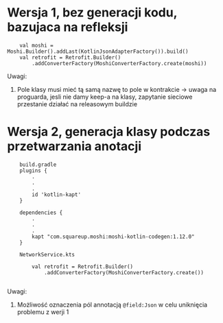 # Wersja 1, bez generacji kodu, bazujaca na refleksji

```
    val moshi = Moshi.Builder().addLast(KotlinJsonAdapterFactory()).build()
    val retrofit = Retrofit.Builder()
        .addConverterFactory(MoshiConverterFactory.create(moshi))
```
    
Uwagi:
1. Pole klasy musi mieć tą samą nazwę to pole w kontrakcie -> uwaga na proguarda, jesli nie damy keep-a na klasy, zapytanie sieciowe przestanie działać na releasowym buildzie
      
# Wersja 2, generacja klasy podczas przetwarzania anotacji

```
    build.gradle
    plugins {
        .   
        .
        .
        id 'kotlin-kapt'
    }
    
    dependencies {
        .
        .
        .
        kapt "com.squareup.moshi:moshi-kotlin-codegen:1.12.0"
    }
    
    NetworkService.kts
    
        val retrofit = Retrofit.Builder()
            .addConverterFactory(MoshiConverterFactory.create())
        
```

Uwagi:
1. Możliwość oznaczenia pól annotacją `@field:Json` w celu uniknięcia problemu z werji 1